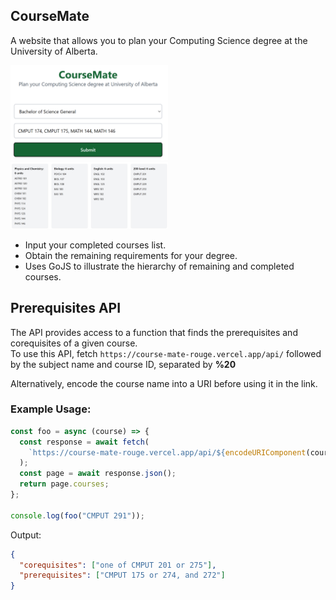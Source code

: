 ## CourseMate

A website that allows you to plan your Computing Science degree at the University of Alberta.

<div style="display: flex; align-items: center; justify-content: center; flex-direction: column">
  <div>
    <img src="https://github.com/349gill/course-mate/blob/main/lib/menu.png?raw=true" style="width: 50%; height: auto;">
  </div>
  <div>
    <img src="https://github.com/349gill/course-mate/blob/main/lib/result.png?raw=true" style="width: 50%; height: auto;">
  </div>
</div>

- Input your completed courses list.
- Obtain the remaining requirements for your degree.
- Uses GoJS to illustrate the hierarchy of remaining and completed courses.

## Prerequisites API

The API provides access to a function that finds the prerequisites and corequisites of a given course.  
To use this API, fetch `https://course-mate-rouge.vercel.app/api/` followed by the subject name and course ID, separated by **%20**

Alternatively, encode the course name into a URI before using it in the link.

### Example Usage:

```js
const foo = async (course) => {
  const response = await fetch(
    `https://course-mate-rouge.vercel.app/api/${encodeURIComponent(course)}`
  );
  const page = await response.json();
  return page.courses;
};

console.log(foo("CMPUT 291"));
```

Output:

```json
{
  "corequisites": ["one of CMPUT 201 or 275"],
  "prerequisites": ["CMPUT 175 or 274, and 272"]
}
```
